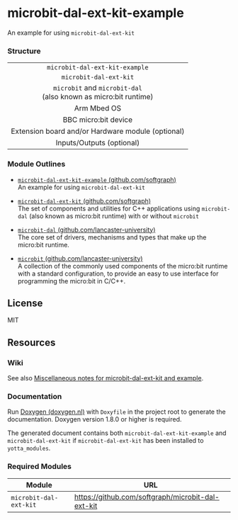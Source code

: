 # microbit-dal-ext-kit-example

An example for using `microbit-dal-ext-kit`

### Structure

<table><tr><td align="center">
	<code>microbit-dal-ext-kit-example</code>
</td></tr><tr><td align="center">
	<code>microbit-dal-ext-kit</code>
</td></tr><tr><td align="center">
	<code>microbit</code> and <code>microbit-dal</code> <br>
	(also known as micro:bit runtime)
</td></tr><tr><td align="center">
	Arm Mbed OS
</td></tr><tr><td align="center">
	BBC micro:bit device
</td></tr><tr><td align="center">
	Extension board and/or Hardware module (optional)
</td></tr><tr><td align="center">
	Inputs/Outputs (optional)
</td></tr></table>

### Module Outlines

+ [`microbit-dal-ext-kit-example` (github.com/softgraph)](https://github.com/softgraph/microbit-dal-ext-kit-example) <br>
	An example for using `microbit-dal-ext-kit`

+ [`microbit-dal-ext-kit` (github.com/softgraph)](https://github.com/softgraph/microbit-dal-ext-kit) <br>
	The set of components and utilities for C++ applications using `microbit-dal` (also known as micro:bit runtime) with or without `microbit`

+ [`microbit-dal` (github.com/lancaster-university)](https://github.com/lancaster-university/microbit-dal) <br>
	The core set of drivers, mechanisms and types that make up the micro:bit runtime.

+ [`microbit` (github.com/lancaster-university)](https://github.com/lancaster-university/microbit) <br>
	A collection of the commonly used components of the micro:bit runtime with a standard configuration, to provide an easy to use interface for programming the micro:bit in C/C++.

## License

MIT

## Resources

### Wiki

See also [Miscellaneous notes for microbit-dal-ext-kit and example](https://github.com/softgraph/microbit-dal-ext-kit-example/wiki).

### Documentation

Run [Doxygen (doxygen.nl)](http://www.doxygen.nl/download.html#latestsrc) with `Doxyfile` in the project root to generate the documentation. Doxygen version 1.8.0 or higher is required.

The generated document contains both `microbit-dal-ext-kit-example` and `microbit-dal-ext-kit` if `microbit-dal-ext-kit` has been installed to `yotta_modules`.

### Required Modules

Module                 | URL
---------------------- | ---
`microbit-dal-ext-kit` | https://github.com/softgraph/microbit-dal-ext-kit
